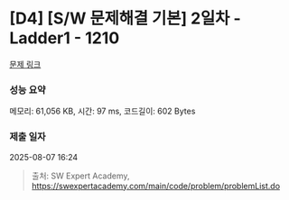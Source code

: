 # [D4] [S/W 문제해결 기본] 2일차 - Ladder1 - 1210 

[문제 링크](https://swexpertacademy.com/main/code/problem/problemDetail.do?contestProbId=AV14ABYKADACFAYh) 

### 성능 요약

메모리: 61,056 KB, 시간: 97 ms, 코드길이: 602 Bytes

### 제출 일자

2025-08-07 16:24



> 출처: SW Expert Academy, https://swexpertacademy.com/main/code/problem/problemList.do